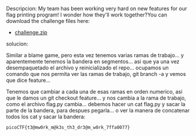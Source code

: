 Descripcion:
My team has been working very hard on new features for our flag printing program! I wonder how they'll work together?You can download the challenge files here:

- [challenge.zip](https://artifacts.picoctf.net/c_titan/70/challenge.zip)

solucion:

Similar a blame game, pero esta vez tenemos varias ramas de trabajo... y aparentemente tenemos la bandera en segmentos... asi que ya una vez desempaquetado el archivo y reinicializado el repo... ocupamos un comando que nos permita ver las ramas de trabajo, git branch -a  y vemos que dice feature... 

Tenemos que cambiar a cada una de esas ramas en orden numerico, asi que le damos un git checkout feature... y nos cambia a la rama de trabajo, como el archivo flag.py cambia... debemos hacer un cat flag.py y sacar la parte de la bandera, para despues pegarla... o ver la manera de concatenar todos los cat y sacar la bandera:

	picoCTF{t3@mw0rk_m@k3s_th3_dr3@m_w0rk_7ffa0077}